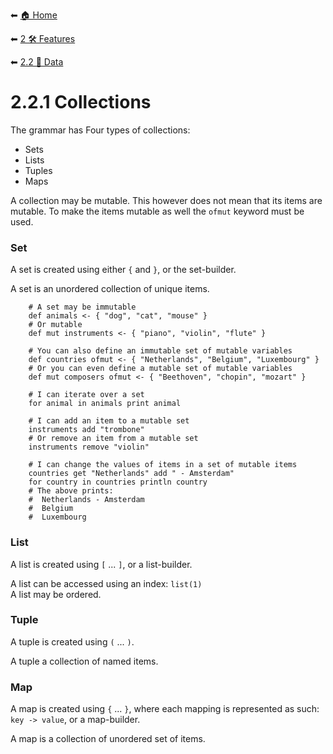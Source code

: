 ⬅ [🏠 Home](../../README.md)

⬅ [2 🛠 Features](../README.md)

⬅ [2.2 📝 Data](README.md)

# 2.2.1 Collections

The grammar has Four types of collections:
- Sets
- Lists
- Tuples
- Maps

A collection may be mutable. This however does not mean that its items are mutable. To make the items mutable as well 
the `ofmut` keyword must be used.

### Set
A set is created using either `{` and `}`, or the set-builder.

A set is an unordered collection of unique items.
```
    # A set may be immutable
    def animals <- { "dog", "cat", "mouse" }
    # Or mutable
    def mut instruments <- { "piano", "violin", "flute" }    
    
    # You can also define an immutable set of mutable variables
    def countries ofmut <- { "Netherlands", "Belgium", "Luxembourg" }
    # Or you can even define a mutable set of mutable variables
    def mut composers ofmut <- { "Beethoven", "chopin", "mozart" }
  
    # I can iterate over a set
    for animal in animals print animal
    
    # I can add an item to a mutable set
    instruments add "trombone"
    # Or remove an item from a mutable set
    instruments remove "violin"
    
    # I can change the values of items in a set of mutable items
    countries get "Netherlands" add " - Amsterdam" 
    for country in countries println country
    # The above prints:
    #  Netherlands - Amsterdam
    #  Belgium
    #  Luxembourg
```

### List
A list is created using `[` ... `]`, or a list-builder.

A list can be accessed using an index: `list(1)`\
A list may be ordered.

### Tuple

A tuple is created using `(` ... `)`.

A tuple a collection of named items.

### Map

A map is created using `{` ... `}`, where each mapping is represented as such: `key -> value`, or a map-builder.

A map is a collection of unordered set of items.
